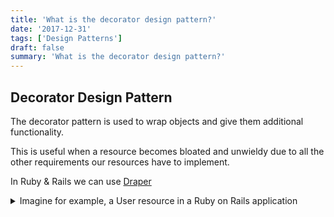 ```yaml
---
title: 'What is the decorator design pattern?'
date: '2017-12-31'
tags: ['Design Patterns']
draft: false
summary: 'What is the decorator design pattern?'
---
```


## Decorator Design Pattern

The decorator pattern is used to wrap objects and give them additional functionality.

This is useful when a resource becomes bloated and unwieldy due to all the other requirements our resources have to implement.

In Ruby & Rails we can use [Draper](https://github.com/drapergem/draper)

<details>
<summary>Imagine for example, a User resource in a Ruby on Rails application</summary>
<pre>
```ruby
 # frozen_string_literal: true

# == Schema Information

#

# Table name: users

#

# id :bigint(8) not null, primary key

# email :string

# encrypted_password :string default(""), not null

# reset_password_token :string

# reset_password_sent_at :datetime

# remember_created_at :datetime

# sign_in_count :integer default(0), not null

# current_sign_in_at :datetime

# last_sign_in_at :datetime

# current_sign_in_ip :inet

# last_sign_in_ip :inet

# first_name :string

# last_name :string

# created_at :datetime not null

# updated_at :datetime not null

# city :string

# country :string

# occupation :string

# description :text

# age :integer

# phone_number :string

# gender :integer

#

class User < ApplicationRecord
validates :email, presence: true, format: { with: /\A.+@.+$\Z/ }, uniqueness: true, unless: ->(user) {
user.social_signon != nil
}
attr_accessor :skip_password_validation # virtual attribute to skip password validation while saving

# Include default devise modules. Others available are:

# :confirmable, :lockable, :timeoutable and :omniauthable

devise :database_authenticatable, :registerable,
:recoverable, :rememberable, :trackable, :validatable

has_many :uploads, as: :uploadable, dependent: :destroy
has_one :first_upload, -> { limit(1).order('created_at ASC') },
class_name: 'Upload'

has_many :user_conversations, dependent: :destroy
has_many :conversations, through: :user_conversations
has_many :stages, through: :conversations
has_many :messages, dependent: :destroy

has_many :stage_conversations, -> { where('conversations.stage_id IS NOT NULL') }, through: :user_conversations, source: :conversation
has_many :private_conversations, -> { where('conversations.stage_id IS NULL') }, through: :user_conversations, source: :conversation

has_many :posts, dependent: :destroy
has_many :reactions, dependent: :destroy
has_many :comments, dependent: :destroy

has_many :friendships, dependent: :destroy
has_many :friends, through: :friendships

has_many :blocks, class_name: 'Block', foreign_key: :user_id, dependent: :destroy
has_many :blockees, through: :blocks, source: :blockee

has_many :blocker_blocks, class_name: 'Block', foreign_key: :blockee_id, dependent: :destroy
has_many :blockers, through: :blocker_blocks, source: :blocker

has_many :sent_gifts, foreign_key: 'sender_id', class_name: 'VirtualGift'
has_many :received_gifts, foreign_key: 'receiver_id', class_name: 'VirtualGift'

has_many :user_reports
has_many :notifications, foreign_key: :recipient_id

has_many :customer_orders, class_name: 'Order', foreign_key: :customer_id, dependent: :destroy
has_many :working_orders, class_name: 'Order', foreign_key: :employee_id, dependent: :destroy

enum gender: {
male: 0,
female: 1
}

def full_name
[
first_name,
last_name
].compact.join(' ')
end

def block(user_id)
BlockBuilder.new(id, user_id)
end

def unblock(user_id)
blocks.where(blockee_id: user_id).first&.destroy
if (conversation = private_conversations
.collect(&:user_conversations)
.flatten.find { |uc| uc.user_id == user_id }
&.conversation)
conversation.conversation_type = nil
end
true
end

def report(params)
user_reports.create(params)
end

# OPTIMIZE Find a users existing conversation with another user more efficiently

def find_existing_conversation(id)
conversation_id =
private_conversations
.collect(&:user_conversations)
.flatten
.find { |uc| uc.user_id == id }
&.conversation_id
{
conversation_id: conversation_id,
other_user_name: other_user(id).first_name
}
end

def other_user(id)
User.find(id)
end

def blocked_users_ids
(blocker_ids + blockee_ids).uniq
end

protected

def password_required?
return false if skip_password_validation
super
end

class << self
def search(search)
terms = search.split(' ')
location = where('city ILIKE :search OR ward ILIKE :search', search: "%#{terms[0]}%")
location.uniq
end
end
end

````
</pre>
</details>


Comments, relationships, and instance & class methods accounted for, our class becomes large and difficult to maintain.

The decorator design pattern is usually used to help us to extract out logic related generating views, hence the name, `decorator`.

After adding the gem to our `Gemfile` and bundling we'll see the Draper creates a new file where we can extract out the presentation logic of our resources(as opposed to business logic).

```ruby
# app/decorators/user.rb
class UserDecorator < Draper::Decorator
  delegate_all

  # Code
end
````

After that, we'd just need to call `.decorate` in our controllers before sending the resources to the view layer.

```ruby
# app/controllers/users_controller.rb
def index
  @users = User.all
end

# becomes

def index
  @users = User.all.decorate
end
```

### Recap

The Decorator Design Pattern does the following

- Extracts conditional logic out of the front end

- Extracts presentation logic out of [Active Record](https://guides.rubyonrails.org/active_record_basics.html) models.

- Reduces the need to for helper methods which pollute the global namespace.

This is an update of a post I made [years ago](https://medium.com/@loivtran/how-do-i-rails-use-the-decorator-design-pattern-in-ruby-programming-to-make-life-easier-536e8fe14546).
